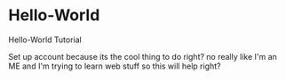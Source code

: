 Hello-World
===========

Hello-World Tutorial

Set up account because its the cool thing to do right? no really like I'm an ME and I'm trying to learn web stuff so this will help right?
